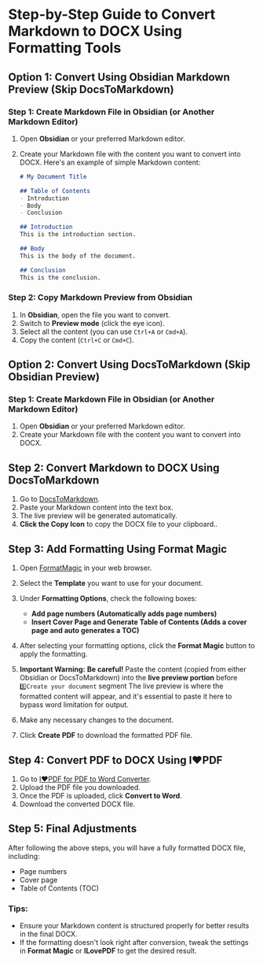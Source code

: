 # Step-by-Step Guide to Convert Markdown to DOCX Using Formatting Tools

## Option 1: Convert Using Obsidian Markdown Preview (Skip DocsToMarkdown)

### Step 1: Create Markdown File in Obsidian (or Another Markdown Editor)

1. Open **Obsidian** or your preferred Markdown editor.
2. Create your Markdown file with the content you want to convert into DOCX. Here's an example of simple Markdown content:

    ```markdown
    # My Document Title

    ## Table of Contents
    - Introduction
    - Body
    - Conclusion

    ## Introduction
    This is the introduction section.

    ## Body
    This is the body of the document.

    ## Conclusion
    This is the conclusion.
    ```

### Step 2: Copy Markdown Preview from Obsidian

1. In **Obsidian**, open the file you want to convert.
2. Switch to **Preview mode** (click the eye icon).
3. Select all the content (you can use `Ctrl+A` or `Cmd+A`).
4. Copy the content (`Ctrl+C` or `Cmd+C`).

## Option 2: Convert Using DocsToMarkdown (Skip Obsidian Preview)

### Step 1: Create Markdown File in Obsidian (or Another Markdown Editor)

1. Open **Obsidian** or your preferred Markdown editor.
2. Create your Markdown file with the content you want to convert into DOCX.

## Step 2: Convert Markdown to DOCX Using DocsToMarkdown

1. Go to [DocsToMarkdown](https://www.docstomarkdown.pro/convert-markdown-to-word/).
2. Paste your Markdown content into the text box.
3. The live preview will be generated automatically.
4. **Click the Copy Icon** to copy the DOCX file to your clipboard..

## Step 3: Add Formatting Using Format Magic

1. Open [FormatMagic](https://formatmagic.ai) in your web browser.
2. Select the **Template** you want to use for your document.
3. Under **Formatting Options**, check the following boxes:
   - **Add page numbers (Automatically adds page numbers)**
   - **Insert Cover Page and Generate Table of Contents (Adds a cover page and auto generates a TOC)**

4. After selecting your formatting options, click the **Format Magic** button to apply the formatting.
5. **Important Warning:** **Be careful!** Paste the content (copied from either Obsidian or DocsToMarkdown) into the **live preview portion** before `5️⃣Create your document` segment The live preview is where the formatted content will appear, and it's essential to paste it here to bypass word limitation for output.
6. Make any necessary changes to the document.
7. Click **Create PDF** to download the formatted PDF file.

## Step 4: Convert PDF to DOCX Using I❤️PDF

1. Go to [I❤️PDF for PDF to Word Converter](https://www.ilovepdf.com/pdf_to_word).
2. Upload the PDF file you downloaded.
3. Once the PDF is uploaded, click **Convert to Word**.
4. Download the converted DOCX file.

## Step 5: Final Adjustments

After following the above steps, you will have a fully formatted DOCX file, including:
- Page numbers
- Cover page
- Table of Contents (TOC)

### Tips:
- Ensure your Markdown content is structured properly for better results in the final DOCX.
- If the formatting doesn't look right after conversion, tweak the settings in **Format Magic** or **ILovePDF** to get the desired result.
